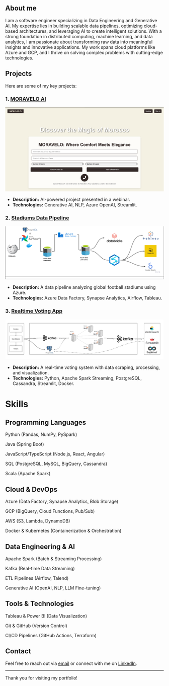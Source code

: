 ## About me
I am a software engineer specializing in Data Engineering and Generative AI. My expertise lies in building scalable data pipelines, 
optimizing cloud-based architectures, and leveraging AI to create intelligent solutions. With a strong foundation in distributed computing, 
machine learning, and data analytics, I am passionate about transforming raw data into meaningful insights and innovative applications. 
My work spans cloud platforms like Azure and GCP, and I thrive on solving complex problems with cutting-edge technologies.


## Projects
Here are some of my key projects:
### 1. [MORAVELO AI](https://github.com/aymenesoualem/MORAVELO-AI)
   ![ui](./assets/ui_screen.png)
   - **Description:** AI-powered project presented in a webinar.
   - **Technologies:** Generative AI, NLP, Azure OpenAI, Streamlit.

### 2. [Stadiums Data Pipeline](https://github.com/aymenesoualem/stadiums-data-pipeline)
   ![Architecture](./assets/stadiums_architecture.png)
   - **Description:** A data pipeline analyzing global football stadiums using Azure.
   - **Technologies:** Azure Data Factory, Synapse Analytics, Airflow, Tableau.

### 3. [Realtime Voting App](https://github.com/aymenesoualem/Realtime_voting_app)
   ![Architecture](./assets/voting_architecture.jpg)
   - **Description:** A real-time voting system with data scraping, processing, and visualization.
   - **Technologies:** Python, Apache Spark Streaming, PostgreSQL, Cassandra, Streamlit, Docker.

# Skills

## Programming Languages

Python (Pandas, NumPy, PySpark)

Java (Spring Boot)

JavaScript/TypeScript (Node.js, React, Angular)

SQL (PostgreSQL, MySQL, BigQuery, Cassandra)

Scala (Apache Spark)

## Cloud & DevOps

Azure (Data Factory, Synapse Analytics, Blob Storage)

GCP (BigQuery, Cloud Functions, Pub/Sub)

AWS (S3, Lambda, DynamoDB)

Docker & Kubernetes (Containerization & Orchestration)

## Data Engineering & AI

Apache Spark (Batch & Streaming Processing)

Kafka (Real-time Data Streaming)

ETL Pipelines (Airflow, Talend)

Generative AI (OpenAI, NLP, LLM Fine-tuning)

## Tools & Technologies

Tableau & Power BI (Data Visualization)

Git & GitHub (Version Control)

CI/CD Pipelines (GitHub Actions, Terraform)


## Contact
Feel free to reach out via [email](mailto:aymenesoualem360@gmail.com) or connect with me on [LinkedIn](https://www.linkedin.com/in/aymene-soualem-39541b203/).

---
Thank you for visiting my portfolio!

